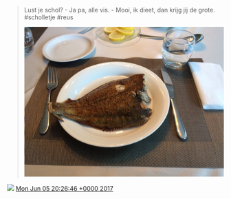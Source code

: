 > Lust je schol? \- Ja pa, alle vis\. \- Mooi, ik dieet, dan krijg jij de grote\. \#scholletje \#reus 
> 
> ![](../../media/871825645160075270-DBlYyu0XcAAw9Ec.jpg)

<img src="../../media/tweet.ico" width="12" /> [Mon Jun 05 20:26:46 +0000 2017](https://twitter.com/DromerDenker/status/871825645160075270)